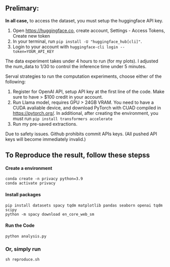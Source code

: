## Prelimary:

**In all case,** to access the dataset, you must setup the huggingface API key.
1. Open https://huggingface.co, create account, Settings - Access Tokens, Create new token
2. In your terminal, run `pip install -U "huggingface_hub[cli]"`.
3. Login to your account with `huggingface-cli login --token=YOUR_API_KEY`

The data experiment takes under 4 hours to run (for my plots). I adjusted the num_data to 1/30 to control the inference time under 5 minutes.

Serval strategies to run the computation experiments, choose either of the following:
1. Register for OpenAI API, setup API key at the first line of the code. Make sure to have > $100 credit in your account.
2. Run Llama model, requires GPU > 24GB VRAM. You need to have a CUDA avaliable device, and download PyTorch with CUAD compiled in https://pytorch.org/. In additional, after creating the environment, you must run `pip install transformers accelerate`
3. Run my pre-saved extractions.

Due to safety issues. Github prohibits commit APIs keys. (All pushed API keys will become immediately invalid.)

## To Reproduce the result, follow these stepss

#### Create a environment
```
conda create -n privacy python=3.9
conda activate privacy
```

#### Install packages
```
pip install datasets spacy tqdm matplotlib pandas seaborn openai tqdm scipy
python -m spacy download en_core_web_sm
```

#### Run the Code
```
python analysis.py
```

### Or, simply run 
```
sh reproduce.sh
```
